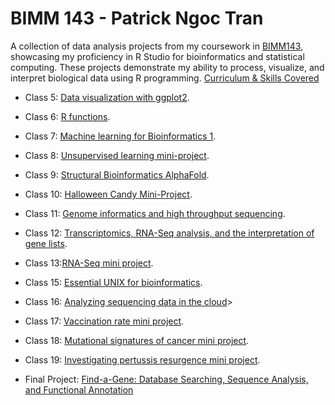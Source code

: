 # BIMM 143 - Patrick Ngoc Tran

A collection of data analysis projects from my coursework in [BIMM143](https://bioboot.github.io/bimm143_W23/), showcasing my proficiency in R Studio for bioinformatics and statistical computing. These projects demonstrate my ability to process, visualize, and interpret biological data using R programming. [Curriculum & Skills Covered](https://github.com/patntran/bimm143_github/blob/main/BIMM%20143%20Course%20Scope.pdf)


- Class 5: [Data visualization with ggplot2](class05/class05.html).

- Class 6: [R functions](https://github.com/patntran/bimm143_github/blob/main/class06/class06/class06.pdf).

- Class 7: [Machine learning for Bioinformatics 1](https://github.com/patntran/bimm143_github/blob/main/class07/class07.pdf).

- Class 8: [Unsupervised learning mini-project](class08/class08.html).

- Class 9: [Structural Bioinformatics AlphaFold](class09/class09.html).

- Class 10: [Halloween Candy Mini-Project](class10/class10.html).

- Class 11: [Genome informatics and high throughput sequencing](https://github.com/patntran/bimm143_github/blob/main/class11/class11.pdf).

- Class 12: [Transcriptomics, RNA-Seq analysis, and the interpretation of gene lists](class12/class12.html).

- Class 13:[RNA-Seq mini project](https://github.com/patntran/bimm143_github/blob/main/class13/class13.pdf).

- Class 15: [Essential UNIX for bioinformatics](https://github.com/patntran/bimm143_github/blob/main/class15/HW8_unix_questions.pdf).

- Class 16: [Analyzing sequencing data in the cloud](https://github.com/patntran/bimm143_github/blob/main/class16/class16.pdf)>

- Class 17: [Vaccination rate mini project](https://github.com/patntran/bimm143_github/blob/main/class17/class17.md).

- Class 18: [Mutational signatures of cancer mini project](https://github.com/patntran/bimm143_github/blob/main/class18/class18.md).

- Class 19: [Investigating pertussis resurgence mini project](https://github.com/patntran/bimm143_github/blob/main/class19/class19.md).

- Final Project: [Find-a-Gene: Database Searching, Sequence Analysis, and Functional Annotation](https://github.com/patntran/bimm143_github/blob/main/Find-A-Gene/Find_A_Gene_Project_FINAL.pdf)




